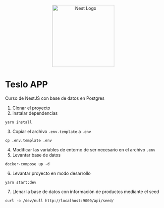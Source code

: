 <p align="center">
  <a href="http://nestjs.com/" target="blank"><img src="https://nestjs.com/img/logo-small.svg" width="200" alt="Nest Logo" /></a>
</p>

# Teslo APP
Curso de NestJS con base de datos en Postgres

1. Clonar el proyecto
2. instalar dependencias 
```shell
yarn install
```
3. Copiar el archivo ```.env.template``` a ```.env```
```shell
cp .env.template .env
```
4. Modificar las variables de entorno de ser necesario en el archivo ```.env```
5. Levantar base de datos
```shell
docker-compose up -d
```
6. Levantar proyecto en modo desarrollo
```shell
yarn start:dev
```
7. Llenar la base de datos con información de productos mediante el seed
```shell
curl -o /dev/null http://localhost:9000/api/seed/
```